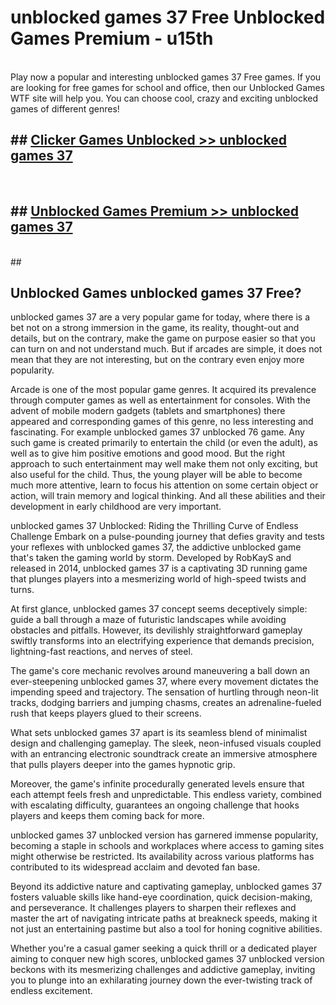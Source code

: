 # unblocked games 37 Free Unblocked Games Premium - u15th <br>
<br>
Play now a popular and interesting unblocked games 37 Free games. If you are looking for free games for school and office, then our Unblocked Games WTF site will help you. You can choose cool, crazy and exciting unblocked games of different genres!


## ##  [Clicker Games Unblocked >> unblocked games 37](http://freeplayer.one?title=unblocked_games_37&ref=M1)
  <br>

##  ## [Unblocked Games Premium >> unblocked games 37](http://freeplayer.one?title=unblocked_games_37&ref=M1)
  <br>
  ##



## Unblocked Games unblocked games 37 Free?

unblocked games 37 are a very popular game for today, where there is a bet not on a strong immersion in the game, its reality, thought-out and details, but on the contrary, make the game on purpose easier so that you can turn on and not understand much. But if arcades are simple, it does not mean that they are not interesting, but on the contrary even enjoy more popularity.

Arcade is one of the most popular game genres. It acquired its prevalence through computer games as well as entertainment for consoles. With the advent of mobile modern gadgets (tablets and smartphones) there appeared and corresponding games of this genre, no less interesting and fascinating. For example unblocked games 37 unblocked 76 game. Any such game is created primarily to entertain the child (or even the adult), as well as to give him positive emotions and good mood. But the right approach to such entertainment may well make them not only exciting, but also useful for the child. Thus, the young player will be able to become much more attentive, learn to focus his attention on some certain object or action, will train memory and logical thinking. And all these abilities and their development in early childhood are very important.

unblocked games 37 Unblocked: Riding the Thrilling Curve of Endless Challenge
Embark on a pulse-pounding journey that defies gravity and tests your reflexes with unblocked games 37, the addictive unblocked game that's taken the gaming world by storm. Developed by RobKayS and released in 2014, unblocked games 37 is a captivating 3D running game that plunges players into a mesmerizing world of high-speed twists and turns.

At first glance, unblocked games 37 concept seems deceptively simple: guide a ball through a maze of futuristic landscapes while avoiding obstacles and pitfalls. However, its devilishly straightforward gameplay swiftly transforms into an electrifying experience that demands precision, lightning-fast reactions, and nerves of steel.

The game's core mechanic revolves around maneuvering a ball down an ever-steepening unblocked games 37, where every movement dictates the impending speed and trajectory. The sensation of hurtling through neon-lit tracks, dodging barriers and jumping chasms, creates an adrenaline-fueled rush that keeps players glued to their screens.

What sets unblocked games 37 apart is its seamless blend of minimalist design and challenging gameplay. The sleek, neon-infused visuals coupled with an entrancing electronic soundtrack create an immersive atmosphere that pulls players deeper into the games hypnotic grip.

Moreover, the game's infinite procedurally generated levels ensure that each attempt feels fresh and unpredictable. This endless variety, combined with escalating difficulty, guarantees an ongoing challenge that hooks players and keeps them coming back for more.

unblocked games 37 unblocked version has garnered immense popularity, becoming a staple in schools and workplaces where access to gaming sites might otherwise be restricted. Its availability across various platforms has contributed to its widespread acclaim and devoted fan base.

Beyond its addictive nature and captivating gameplay, unblocked games 37 fosters valuable skills like hand-eye coordination, quick decision-making, and perseverance. It challenges players to sharpen their reflexes and master the art of navigating intricate paths at breakneck speeds, making it not just an entertaining pastime but also a tool for honing cognitive abilities.

Whether you're a casual gamer seeking a quick thrill or a dedicated player aiming to conquer new high scores, unblocked games 37 unblocked version beckons with its mesmerizing challenges and addictive gameplay, inviting you to plunge into an exhilarating journey down the ever-twisting track of endless excitement.